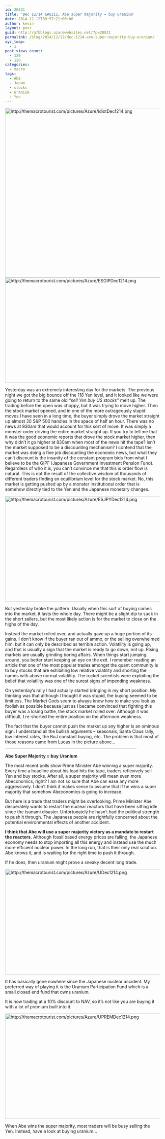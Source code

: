 ```yaml
---
id: 20831
title: 'Dec 12/14 &#8211; Abe super majority = buy uranium'
date: 2014-12-12T09:57:21+00:00
author: kevin
layout: post
guid: http://gfbblogs.azurewebsites.net/?p=20831
permalink: /blog/2014/12/12/dec-1214-abe-super-majority-buy-uranium/
xyz_twap:
  - 1
post_views_count:
  - 120
  - 120
categories:
  - macro
tags:
  - Abe
  - Japan
  - stocks
  - uranium
  - Yen
---
```


  <img src="http://themacrotourist.com/pictures/Azure/idiotDec1214.png" style="margin:30px atuo;display:block;" alt="http://themacrotourist.com/pictures/Azure/idiotDec1214.png" width="600" height="550">


  <img src="http://themacrotourist.com/pictures/Azure/ESGIPDec1214.png" style="margin:30px atuo;display:block;" alt="http://themacrotourist.com/pictures/Azure/ESGIPDec1214.png" width="600" height="342">

Yesterday was an extremely interesting day for the markets. The previous night we got the big bounce off the 118 Yen level, and it looked like we were going to return to the same old _&#8220;sell Yen buy US stocks&#8221;_ melt up. The trading before the open was choppy, but it was trying to move higher. Then the stock market opened, and in one of the more outrageously stupid moves I have seen in a long time, the buyer simply drove the market straight up almost 30 S&P 500 handles in the space of half an hour. There was no news at 930am that would account for this sort of move. It was simply a monster order driving the entire market straight up. If you try to tell me that it was the good economic reports that drove the stock market higher, then why didn&#8217;t it go higher at 830am when most of the news hit the tape? Isn&#8217;t the market supposed to be a discounting mechanism? I contend that the market was doing a fine job discounting the economic news, but what they can&#8217;t discount is the insanity of the constant program bids from what I believe to be the GIPF (Japanese Government Investment Pension Fund). Regardless of who it is, you can&#8217;t convince me that this is order flow is natural. This is not the result of the collective wisdom of thousands of different traders finding an equilibrium level for the stock market. No, this market is getting pushed up by a monster institutional order that is somehow directly tied to the Yen and the Japanese monetary changes. 


  <img src="http://themacrotourist.com/pictures/Azure/ESJPYDec1214.png" style="margin:30px atuo;display:block;" alt="http://themacrotourist.com/pictures/Azure/ESJPYDec1214.png" width="600" height="342">

But yesterday broke the pattern. Usually when this sort of buying comes into the market, it lasts the whole day. There might be a slight dip to suck in the short sellers, but the most likely action is for the market to close on the highs of the day. 

Instead the market rolled over, and actually gave up a huge portion of its gains. I don&#8217;t know if the buyer ran out of ammo, or the selling overwhelmed him, but it can only be described as terrible action. Volatility is going up, and that is usually a sign that the market is ready to go down, not up. Rising markets are usually grinding boring affairs. When things start jumping around, you better start keeping an eye on the exit. I remember reading an article that one of the most popular trades amongst the quant community is to buy stocks that are exhibiting low relative volatility and shorting the names with above normal volatility. The rocket scientists were exploiting the belief that volatility was one of the surest signs of impending weakness. 

On yesterday&#8217;s rally I had actually started bringing in my short position. My thinking was that although I thought it was stupid, the buying seemed to be limitless. The Market Gods seem to always know how to make you look as foolish as possible because just as I became convinced that fighting this buyer was a losing battle, the stock market rolled over. Although it was difficult, I re-shorted the entire position on the afternoon weakness. 

The fact that the buyer cannot push the market up any higher is an ominous sign. I understand all the bullish arguments &#8211; seasonals, Santa Claus rally, low interest rates, the BoJ constant buying, etc. The problem is that most of those reasons came from Lucas in the picture above&#8230;

<hr size="3" width="85%" />

**Abe Super Majority = buy Uranium**

The most recent polls show Prime Minister Abe winning a super majority. Every time a headline about his lead hits the tape, traders reflexively sell Yen and buy stocks. After all, a super majority will mean even more Abeconomics, right? I am not so sure that Abe can ease any more aggressively. I don&#8217;t think it makes sense to assume that if he wins a super majority that somehow Abeconomics is going to increase.

But here is a trade that traders might be overlooking. Prime Minister Abe desperately wants to restart the nuclear reactors that have been sitting idle since the tsunami disaster. Unfortunately he hasn&#8217;t had the political strength to push it through. The Japanese people are rightfully concerned about the potential environmental effects of another accident. 

**I think that Abe will use a super majority victory as a mandate to restart the reactors.** Although fossil based energy prices are falling, the Japanese economy needs to stop importing all this energy and instead use the much more efficient nuclear power. In the long run, that is their only real solution. Abe knows it, and is waiting for the right time to push it through.

If he does, then uranium might prove a sneaky decent long trade. 


  <img src="http://themacrotourist.com/pictures/Azure/UDec1214.png" style="margin:30px atuo;display:block;" alt="http://themacrotourist.com/pictures/Azure/UDec1214.png" width="600" height="342">

It has basically gone nowhere since the Japanese nuclear accident. My preferred way of playing it is the Uranium Participation Fund which is a small closed end fund that owns uranium. 

It is now trading at a 10% discount to NAV, so it&#8217;s not like you are buying it with a lot of premium built into it.


  <img src="http://themacrotourist.com/pictures/Azure/UPREMDec1214.png" style="margin:30px atuo;display:block;" alt="http://themacrotourist.com/pictures/Azure/UPREMDec1214.png" width="600" height="342">

When Abe wins the super majority, most traders will be busy selling the Yen. Instead, have a look at buying uranium&#8230;